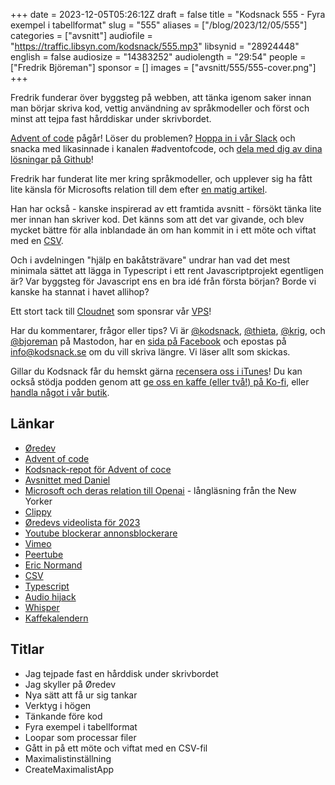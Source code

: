 +++
date = 2023-12-05T05:26:12Z
draft = false
title = "Kodsnack 555 - Fyra exempel i tabellformat"
slug = "555"
aliases = ["/blog/2023/12/05/555"]
categories = ["avsnitt"]
audiofile = "https://traffic.libsyn.com/kodsnack/555.mp3"
libsynid = "28924448"
english = false
audiosize = "14383252"
audiolength = "29:54"
people = ["Fredrik Björeman"]
sponsor = []
images = ["avsnitt/555/555-cover.png"]
+++

Fredrik funderar över byggsteg på webben, att tänka igenom saker innan man börjar skriva kod, vettig användning av språkmodeller och först och minst att tejpa fast hårddiskar under skrivbordet.

[Advent of code](https://adventofcode.com/) pågår! Löser du problemen? [Hoppa in i vår Slack](https://join.slack.com/t/podsnack/shared_invite/zt-wh2ussm9-xFOqpvjgF16G2eDhaBy1hw) och snacka med likasinnade i kanalen #adventofcode, och [dela med dig av dina lösningar på Github](https://github.com/kodsnack/advent_of_code_2023)!

Fredrik har funderat lite mer kring språkmodeller, och upplever sig ha fått lite känsla för Microsofts relation till dem efter [en matig artikel]((https://www.newyorker.com/magazine/2023/12/11/the-inside-story-of-microsofts-partnership-with-openai)).

Han har också - kanske inspirerad av ett framtida avsnitt - försökt tänka lite mer innan han skriver kod. Det känns som att det var givande, och blev mycket bättre för alla inblandade än om han kommit in i ett möte och viftat med en [CSV](https://en.wikipedia.org/wiki/Comma-separated_values).

Och i avdelningen "hjälp en bakåtsträvare" undrar han vad det mest minimala sättet att lägga in Typescript i ett rent Javascriptprojekt egentligen är? Var byggsteg för Javascript ens en bra idé från första början? Borde vi kanske ha stannat i havet allihop?

Ett stort tack till [Cloudnet](https://www.cloudnet.se) som sponsrar vår [VPS](https://en.wikipedia.org/wiki/Virtual_private_server)!

Har du kommentarer, frågor eller tips? Vi är [@kodsnack](https://social.podsnack.se/@kodsnack), [@thieta](https://6510.nu/@thieta), [@krig](https://6510.nu/@krig), och [@bjoreman](https://toot.cafe/@bjoreman) på Mastodon, har en [sida på Facebook](https://www.facebook.com/) och epostas på [info@kodsnack.se](mailto:info@kodsnack.se) om du vill skriva längre. Vi läser allt som skickas.

Gillar du Kodsnack får du hemskt gärna [recensera oss i iTunes](https://itunes.apple.com/se/podcast/kodsnack/id561631498?l=en)! Du kan också stödja podden genom att <a href="https://ko-fi.com/kodsnack" rel="payment">ge oss en kaffe (eller två!) på Ko-fi</a>, eller [handla något i vår butik](https://shop.spreadshirt.se/kodsnack/).

## Länkar ##
* [Øredev](https://oredev.org/)
* [Advent of code](https://adventofcode.com/)
* [Kodsnack-repot för Advent of coce](https://github.com/kodsnack/advent_of_code_2023)
* [Avsnittet med Daniel](https://kodsnack.se/554/)
* [Microsoft och deras relation till Openai](https://www.newyorker.com/magazine/2023/12/11/the-inside-story-of-microsofts-partnership-with-openai) - långläsning från the New Yorker
* [Clippy](https://en.wikipedia.org/wiki/Office_Assistant)
* [Øredevs videolista för 2023](https://www.youtube.com/playlist?list=PLOUKmSqExtAF6tWa1TBElW4m5q1_-Pit3)
* [Youtube blockerar annonsblockerare](https://www.theverge.com/2023/10/31/23940583/youtube-ad-blocker-crackdown-broadening)
* [Vimeo](https://en.wikipedia.org/wiki/Vimeo)
* [Peertube](https://en.wikipedia.org/wiki/PeerTube)
* [Eric Normand](https://ericnormand.me/)
* [CSV](https://en.wikipedia.org/wiki/Comma-separated_values)
* [Typescript](https://en.wikipedia.org/wiki/TypeScript)
* [Audio hijack](https://rogueamoeba.com/audiohijack/)
* [Whisper](https://en.wikipedia.org/wiki/Whisper_%28speech_recognition_system%29)
* [Kaffekalendern](https://kryddtebutiken.se/presentforpackning/kahls-kaffekalender-2023-fran-fro-till-kopp)

## Titlar ##
* Jag tejpade fast en hårddisk under skrivbordet
* Jag skyller på Øredev
* Nya sätt att få ur sig tankar
* Verktyg i högen
* Tänkande före kod
* Fyra exempel i tabellformat
* Loopar som processar filer
* Gått in på ett möte och viftat med en CSV-fil
* Maximalistinställning
* CreateMaximalistApp